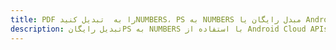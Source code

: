 ---title: PDF را به  تبدیل کنیدNUMBERS، PS به NUMBERS مبدل رایگان یا Android SDKdescription: تبدیل رایگانPS به NUMBERS با استفاده از Android Cloud APIs & SDK همچنین اسناد PDF را در Cloud ایجاد، ویرایش و رندر کنید.---